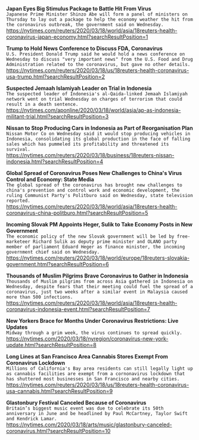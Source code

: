 **Japan Eyes Big Stimulus Package to Battle Hit From Virus**\
`Japanese Prime Minister Shinzo Abe will form a panel of ministers on Thursday to lay out a package to help the economy weather the hit from the coronavirus outbreak, the government said on Wednesday.`\
https://nytimes.com/reuters/2020/03/18/world/asia/18reuters-health-coronavirus-japan-economy.html?searchResultPosition=1

**Trump to Hold News Conference to Discuss FDA, Coronavirus**\
`U.S. President Donald Trump said he would hold a news conference on Wednesday to discuss "very important news" from the U.S. Food and Drug Administration related to the coronavirus, but gave no other details.`\
https://nytimes.com/reuters/2020/03/18/us/18reuters-health-coronavirus-usa-trump.html?searchResultPosition=2

**Suspected Jemaah Islamiyah Leader on Trial in Indonesia**\
`The suspected leader of Indonesia's al-Qaida-linked Jemaah Islamiyah network went on trial Wednesday on charges of terrorism that could result in a death sentence.`\
https://nytimes.com/aponline/2020/03/18/world/asia/ap-as-indonesia-militant-trial.html?searchResultPosition=3

**Nissan to Stop Producing Cars in Indonesia as Part of Reorganisation Plan**\
`Nissan Motor Co on Wednesday said it would stop producing vehicles in Indonesia, consolidating its global production in the face of falling sales which has pummeled its profitability and threatened its survival.`\
https://nytimes.com/reuters/2020/03/18/business/18reuters-nissan-indonesia.html?searchResultPosition=4

**Global Spread of Coronavirus Poses New Challenges to China's Virus Control and Economy: State Media**\
`The global spread of the coronavirus has brought new challenges to china's prevention and control work and economic development, the ruling Communist Party's Politburo said on Wednesday, state television reported.`\
https://nytimes.com/reuters/2020/03/18/world/asia/18reuters-health-coronavirus-china-politburo.html?searchResultPosition=5

**Incoming Slovak PM Appoints Heger, Sulik to Take Economy Posts in New Government**\
`The economic policy of the new Slovak government will be led by free-marketeer Richard Sulik as deputy prime minister and OLANO party member of parliament Eduard Heger as finance minister, the incoming government chief said on Wednesday.`\
https://nytimes.com/reuters/2020/03/18/world/europe/18reuters-slovakia-government.html?searchResultPosition=6

**Thousands of Muslim Pilgrims Brave Coronavirus to Gather in Indonesia**\
`Thousands of Muslim pilgrims from across Asia gathered in Indonesia on Wednesday, despite fears that their meeting could fuel the spread of a coronavirus, just two weeks after a similar event in Malaysia caused more than 500 infections.`\
https://nytimes.com/reuters/2020/03/18/world/asia/18reuters-health-coronavirus-indonesia-event.html?searchResultPosition=7

**New Yorkers Brace for Months Under Coronavirus Restrictions: Live Updates**\
`Midway through a grim week, the virus continues to spread quickly.`\
https://nytimes.com/2020/03/18/nyregion/coronavirus-new-york-update.html?searchResultPosition=8

**Long Lines at San Francisco Area Cannabis Stores Exempt From Coronavirus Lockdown**\
`Millions of California's Bay area residents can still legally light up as cannabis facilities are exempt from a cornonavirus lockdown that has shuttered most businesses in San Francisco and nearby cities.`\
https://nytimes.com/reuters/2020/03/18/us/18reuters-health-coronavirus-usa-cannabis.html?searchResultPosition=9

**Glastonbury Festival Canceled Because of Coronavirus**\
`Britain’s biggest music event was due to celebrate its 50th anniversary in June and be headlined by Paul McCartney, Taylor Swift and Kendrick Lamar.`\
https://nytimes.com/2020/03/18/arts/music/glastonbury-canceled-coronavirus.html?searchResultPosition=10

